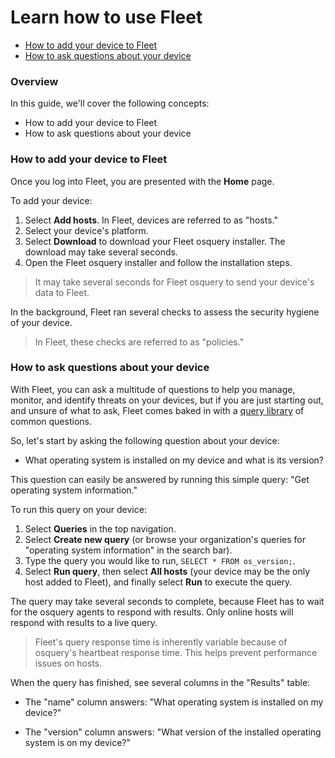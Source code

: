 # Learn how to use Fleet

- [How to add your device to Fleet](#how-to-add-your-device-to-fleet)
- [How to ask questions about your device](#how-to-ask-questions-about-your-device)

### Overview

In this guide, we'll cover the following concepts:
- How to add your device to Fleet
- How to ask questions about your device

### How to add your device to Fleet

Once you log into Fleet, you are presented with the **Home** page.

To add your device: 

1. Select **Add hosts**. In Fleet, devices are referred to as "hosts."
2. Select your device's platform.
3. Select **Download** to download your Fleet osquery installer. The download may take several seconds.
4. Open the Fleet osquery installer and follow the installation steps.

> It may take several seconds for Fleet osquery to send your device's data to Fleet.

In the background, Fleet ran several checks to assess the security hygiene of your device.

> In Fleet, these checks are referred to as "policies."

### How to ask questions about your device

With Fleet, you can ask a multitude of questions to help you manage, monitor, and identify threats on your devices, but if you are just starting out, and unsure of what to ask, Fleet comes baked in with a [query library](https://fleetdm.com/queries) of common questions.

So, let's start by asking the following question about your device:

* What operating system is installed on my device and what is its version?

This question can easily be answered by running this simple query: "Get operating system information." 

To run this query on your device:

1. Select **Queries** in the top navigation.
2. Select **Create new query** (or browse your organization's queries for "operating system information" in the search bar).
3. Type the query you would like to run, `SELECT * FROM os_version;`.
4. Select **Run query**, then select **All hosts** (your device may be the only host added to Fleet), and finally select **Run** to execute the query.

The query may take several seconds to complete, because Fleet has to wait for the osquery agents to respond with results. Only online hosts will respond with results to a live query.

> Fleet's query response time is inherently variable because of osquery's heartbeat response time. This helps prevent performance issues on hosts.

When the query has finished, see several columns in the "Results" table:

- The "name" column answers: "What operating system is installed on my device?" 

- The "version" column answers: "What version of the installed operating system is on my device?"

<meta name="pageOrderInSection" value="100">
